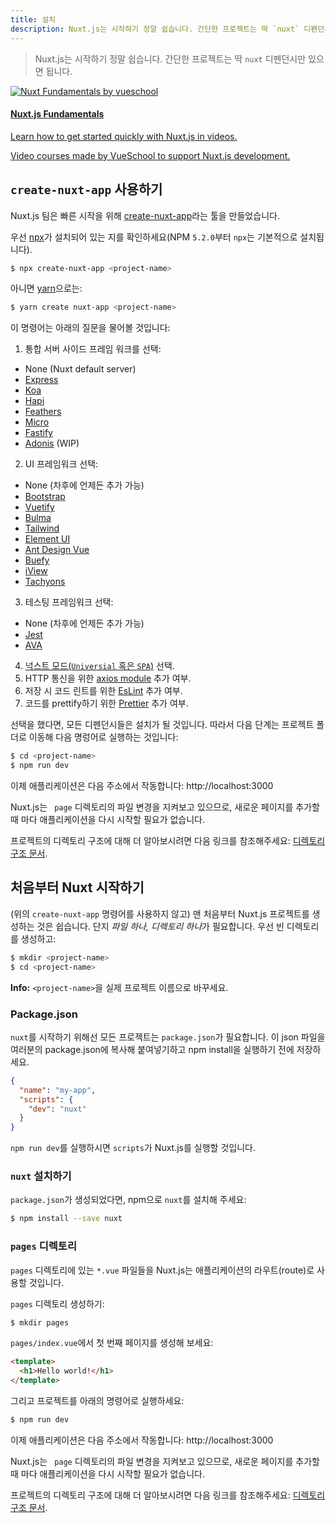 ```yaml
---
title: 설치
description: Nuxt.js는 시작하기 정말 쉽습니다. 간단한 프로젝트는 딱 `nuxt` 디펜던시만 있으면 됩니다.
---
```


> Nuxt.js는 시작하기 정말 쉽습니다. 간단한 프로젝트는 딱 `nuxt` 디펜던시만 있으면 됩니다.

<div>
  <a href="https://vueschool.io/courses/nuxtjs-fundamentals/?friend=nuxt" target="_blank" class="Promote">
    <img src="/nuxt-fundamentals.png" srcset="/nuxt-fundamentals-2x.png 2x" alt="Nuxt Fundamentals by vueschool"/>
    <div class="Promote__Content">
      <h4 class="Promote__Content__Title">Nuxt.js Fundamentals</h4>
      <p class="Promote__Content__Description">Learn how to get started quickly with Nuxt.js in videos.</p>
      <p class="Promote__Content__Signature">Video courses made by VueSchool to support Nuxt.js development.</p>
    </div>
  </a>
</div>

## `create-nuxt-app` 사용하기

Nuxt.js 팀은 빠른 시작을 위해 [create-nuxt-app](https://github.com/nuxt/create-nuxt-app)라는 툴을 만들었습니다.

우선 [npx](https://www.npmjs.com/package/npx)가 설치되어 있는 지를 확인하세요(NPM `5.2.0`부터 `npx`는 기본적으로 설치됩니다).

```bash
$ npx create-nuxt-app <project-name>
```

아니면 [yarn](https://yarnpkg.com/en/)으로는:

```bash
$ yarn create nuxt-app <project-name>
```

이 명령어는 아래의 질문을 물어볼 것입니다:

1. 통합 서버 사이드 프레임 워크를 선택:
  - None (Nuxt default server)
  - [Express](https://github.com/expressjs/express)
  - [Koa](https://github.com/koajs/koa)
  - [Hapi](https://github.com/hapijs/hapi)
  - [Feathers](https://github.com/feathersjs/feathers)
  - [Micro](https://github.com/zeit/micro)
  - [Fastify](https://github.com/fastify/fastify)
  - [Adonis](https://github.com/adonisjs/adonis-framework) (WIP)
2. UI 프레임워크 선택:
  - None (차후에 언제든 추가 가능)
  - [Bootstrap](https://github.com/bootstrap-vue/bootstrap-vue)
  - [Vuetify](https://github.com/vuetifyjs/vuetify)
  - [Bulma](https://github.com/jgthms/bulma)
  - [Tailwind](https://github.com/tailwindcss/tailwindcss)
  - [Element UI](https://github.com/ElemeFE/element)
  - [Ant Design Vue](https://github.com/vueComponent/ant-design-vue)
  - [Buefy](https://github.com/buefy/buefy)
  - [iView](https://github.com/iview/iview)
  - [Tachyons](https://github.com/tachyons-css/tachyons)
3. 테스팅 프레임워크 선택:
  - None (차후에 언제든 추가 가능)
  - [Jest](https://github.com/facebook/jest)
  - [AVA](https://github.com/avajs/ava)
4. [넉스트 모드(`Universial` 혹은 `SPA`)](https://nuxtjs.org/guide#single-page-applications-spa-) 선택.
5. HTTP 통신을 위한 [axios module](https://github.com/nuxt-community/axios-module) 추가 여부.
6. 저장 시 코드 린트를 위한 [EsLint](https://eslint.org/) 추가 여부.
7. 코드를 prettify하기 위한 [Prettier](https://prettier.io/) 추가 여부.

선택을 했다면, 모든 디펜던시들은 설치가 될 것입니다. 따라서 다음 단계는 프로젝트 폴더로 이동해 다음 명렁어로 실행하는 것입니다:

```bash
$ cd <project-name>
$ npm run dev
```

이제 애플리케이션은 다음 주소에서 작동합니다: http://localhost:3000

<div class="Alert">

Nuxt.js는 <code> page</code> 디렉토리의 파일 변경을 지켜보고 있으므로, 새로운 페이지를 추가할 때 마다 애플리케이션을 다시 시작할 필요가 없습니다.

</div>

프로젝트의 디렉토리 구조에 대해 더 알아보시려면 다음 링크를 참조해주세요: [디렉토리 구조 문서](/guide/directory-structure).

## 처음부터 Nuxt 시작하기

(위의 `create-nuxt-app` 명령어를 사용하지 않고) 맨 처음부터 Nuxt.js 프로젝트를 생성하는 것은 쉽습니다. 단지 *파일 하나, 디렉토리 하나*가 필요합니다. 우선 빈 디렉토리를 생성하고:

```bash
$ mkdir <project-name>
$ cd <project-name>
```

<div class="Alert Alert--nuxt-green">

<b>Info:</b> <code>&lt;project-name&gt;</nom-du-projet></code>을 실제 프로젝트 이름으로 바꾸세요.

</div>

### Package.json

`nuxt`를 시작하기 위해선 모든 프로젝트는 `package.json`가 필요합니다. 이 json 파일을 여러분의 package.json에 복사해 붙여넣기하고 npm install을 실행하기 전에 저장하세요.

```json
{
  "name": "my-app",
  "scripts": {
    "dev": "nuxt"
  }
}
```

`npm run dev`를 실행하시면 `scripts`가 Nuxt.js를 실행할 것입니다.

### `nuxt` 설치하기

`package.json`가 생성되었다면, npm으로  `nuxt`를 설치해 주세요:

```bash
$ npm install --save nuxt
```

### `pages` 디렉토리

`pages` 디렉토리에 있는 `*.vue` 파일들을 Nuxt.js는 애플리케이션의 라우트(route)로 사용할 것입니다.

`pages` 디렉토리 생성하기:

```bash
$ mkdir pages
```

`pages/index.vue`에서 첫 번째 페이지를 생성해 보세요:

```html
<template>
  <h1>Hello world!</h1>
</template>
```

그리고 프로젝트를 아래의 명령어로 실행하세요:

```bash
$ npm run dev
```

이제 애플리케이션은 다음 주소에서 작동합니다: http://localhost:3000

<div class="Alert">

Nuxt.js는 <code> page</code> 디렉토리의 파일 변경을 지켜보고 있으므로, 새로운 페이지를 추가할 때 마다 애플리케이션을 다시 시작할 필요가 없습니다.

</div>

프로젝트의 디렉토리 구조에 대해 더 알아보시려면 다음 링크를 참조해주세요: [디렉토리 구조 문서](/guide/directory-structure).

